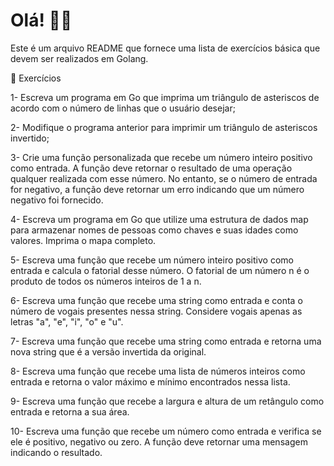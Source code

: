 # Olá! 👋👋

Este é um arquivo README que fornece uma lista de exercícios básica que devem ser realizados em Golang.

📝 Exercícios

1- Escreva um programa em Go que imprima um triângulo de asteriscos de acordo com o número de linhas que o usuário desejar;

2- Modifique o programa anterior para imprimir um triângulo de asteriscos invertido;

3- Crie uma função personalizada que recebe um número inteiro positivo como entrada. A função deve retornar o resultado de uma operação qualquer realizada com esse número. No entanto, se o número de entrada for negativo, a função deve retornar um erro indicando que um número negativo foi fornecido.

4- Escreva um programa em Go que utilize uma estrutura de dados map para armazenar nomes de pessoas como chaves e suas idades como valores. Imprima o mapa completo.

5- Escreva uma função que recebe um número inteiro positivo como entrada e calcula o fatorial desse número. O fatorial de um número n é o produto de todos os números inteiros de 1 a n.

6- Escreva uma função que recebe uma string como entrada e conta o número de vogais presentes nessa string. Considere vogais apenas as letras "a", "e", "i", "o" e "u".

7- Escreva uma função que recebe uma string como entrada e retorna uma nova string que é a versão invertida da original.

8- Escreva uma função que recebe uma lista de números inteiros como entrada e retorna o valor máximo e mínimo encontrados nessa lista.

9- Escreva uma função que recebe a largura e altura de um retângulo como entrada e retorna a sua área.

10- Escreva uma função que recebe um número como entrada e verifica se ele é positivo, negativo ou zero. A função deve retornar uma mensagem indicando o resultado.

